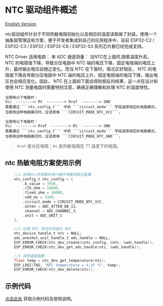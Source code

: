 # NTC 驱动组件概述

[English Version](./README.md)

ntc驱动组件针对于不同热敏电阻初始化以及相应的温度读取做了封装，使用一个抽象层管理这些方案，便于开发者集成到自己的应用程序中，目前 ESP32-C2 / ESP32-C3 / ESP32 / ESP32-C6 / ESP32-S3 系列芯片都已经完成支持。

NTC Driver 适用电路：
    单 ADC 通道测量：
    当NTC在上面时,随着温度升高， NTC 的电阻值下降，导致分压电路中 NTC 端的电压下降，固定电阻端的电压上升，最终输出电压会随之变化。而当 NTC 在下面时，情况正好相反， NTC 的电阻值下降会导致分压电路中 NTC 端的电压上升，固定电阻端的电压下降，输出电压也会相应变化。因此， NTC 在上面和下面会得到相反的结果，这一点在设计和使用 NTC 测量电路时需要特别注意，确保正确理解和处理 NTC 的温度特性。

    当使用以下电路时：
    Vcc  --------> Rt  --------> Rref  --------> GND
    需要通过 ```ntc_config_t``` 中的 ```circuit_mode``` 字段选择相应的电路模式。当使用这种电路模式时，应该使用 ```CIRCUIT_MODE_NTC_VCC```。

    当使用以下电路时：
    Vcc  --------> Rref  --------> Rt  --------> GND
    需要通过 ```ntc_config_t``` 中的 ```circuit_mode``` 字段选择相应的电路模式。当使用这种电路模式时，应该使用 ```CIRCUIT_MODE_NTC_GND```。

> `Rref` 是分压电阻；`Rt` 是热敏电阻在 T1 温度下的电阻。

## ntc 热敏电阻方案使用示例

```c
    //1.选择ntc传感器并进行硬件参数初始化配置
    ntc_config_t ntc_config = {
        .b_value = 3950,
        .r25_ohm = 10000,
        .fixed_ohm = 10000,
        .vdd_mv = 3300,
        .circuit_mode = CIRCUIT_MODE_NTC_VCC,
        .atten = ADC_ATTEN_DB_11,
        .channel = ADC_CHANNEL_3,
        .unit = ADC_UNIT_1
    };

    //2.创建 NTC 驱动并初始化 ADC
    ntc_device_handle_t ntc = NULL;
    adc_oneshot_unit_handle_t adc_handle = NULL;
    ESP_ERROR_CHECK(ntc_dev_create(&ntc_config, &ntc, &adc_handle));
    ESP_ERROR_CHECK(ntc_dev_get_adc_handle(ntc, &adc_handle));

    //3.调用温度函数
    float temp = ntc_dev_get_temperature(ntc);
    ESP_LOGI(TAG, "NTC temperature = %.2f ℃", temp);
    ESP_ERROR_CHECK(ntc_dev_delete(ntc));
```

## 示例代码

[点击此处](https://github.com/espressif/esp-iot-solution/tree/master/examples/sensors/ntc_temperature_sensor) 获取示例代码及使用说明。
